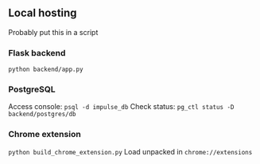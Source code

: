 ## Local hosting
Probably put this in a script

### Flask backend
`python backend/app.py`

### PostgreSQL
Access console: `psql -d impulse_db`
Check status: `pg_ctl status -D backend/postgres/db`

### Chrome extension
`python build_chrome_extension.py`
Load unpacked in `chrome://extensions`
